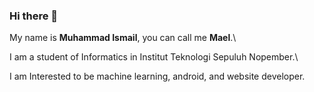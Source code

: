 ### Hi there 👋

My name is **Muhammad Ismail**, you can call me **Mael**.\

I am a student of Informatics in Institut Teknologi Sepuluh Nopember.\

I am Interested to be machine learning, android, and website developer.
